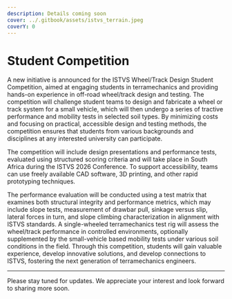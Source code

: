 ```yaml
---
description: Details coming soon
cover: ../.gitbook/assets/istvs_terrain.jpeg
coverY: 0
---
```


# Student Competition

A new initiative is announced for the ISTVS Wheel/Track Design Student Competition, aimed at engaging students in terramechanics and providing hands-on experience in off-road wheel/track design and testing. The competition will challenge student teams to design and fabricate a wheel or track system for a small vehicle, which will then undergo a series of tractive performance and mobility tests in selected soil types. By minimizing costs and focusing on practical, accessible design and testing methods, the competition ensures that students from various backgrounds and disciplines at any interested university can participate.

The competition will include design presentations and performance tests, evaluated using structured scoring criteria and will take place in South Africa during the ISTVS 2026 Conference. To support accessibility, teams can use freely available CAD software, 3D printing, and other rapid prototyping techniques.

The performance evaluation will be conducted using a test matrix that examines both structural integrity and performance metrics, which may include slope tests, measurement of drawbar pull, sinkage versus slip, lateral forces in turn, and slope climbing characterization in alignment with ISTVS standards. A single-wheeled terramechanics test rig will assess the wheel/track performance in controlled environments, optionally supplemented by the small-vehicle based mobility tests under various soil conditions in the field. Through this competition, students will gain valuable experience, develop innovative solutions, and develop connections to ISTVS, fostering the next generation of terramechanics engineers.

***

Please stay tuned for updates. We appreciate your interest and look forward to sharing more soon.
